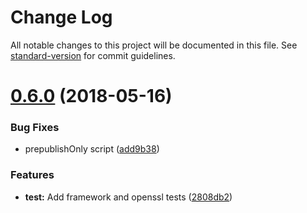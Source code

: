 # Change Log

All notable changes to this project will be documented in this file. See [standard-version](https://github.com/conventional-changelog/standard-version) for commit guidelines.

<a name="0.6.0"></a>
# [0.6.0](https://github.com/magento-research/devcert/compare/v0.5.0...v0.6.0) (2018-05-16)


### Bug Fixes

* prepublishOnly script ([add9b38](https://github.com/magento-research/devcert/commit/add9b38))


### Features

* **test:** Add framework and openssl tests ([2808db2](https://github.com/magento-research/devcert/commit/2808db2))
